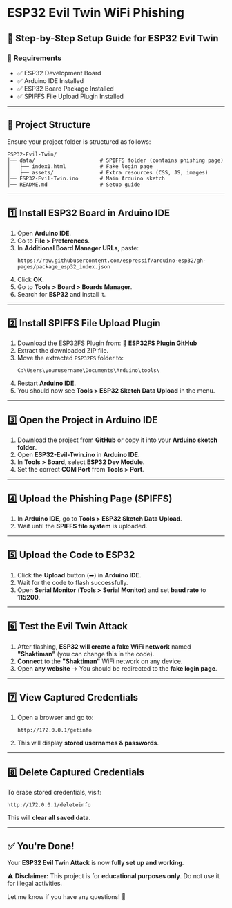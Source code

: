 # ESP32 Evil Twin WiFi Phishing

## 📜 Step-by-Step Setup Guide for ESP32 Evil Twin

### 🔧 Requirements
- ✅ ESP32 Development Board
- ✅ Arduino IDE Installed
- ✅ ESP32 Board Package Installed
- ✅ SPIFFS File Upload Plugin Installed

---

## 📁 Project Structure
Ensure your project folder is structured as follows:
```
ESP32-Evil-Twin/
│── data/                     # SPIFFS folder (contains phishing page)
│   ├── index1.html           # Fake login page
│   ├── assets/               # Extra resources (CSS, JS, images)
│── ESP32-Evil-Twin.ino       # Main Arduino sketch
│── README.md                 # Setup guide
```

---

## 1️⃣ Install ESP32 Board in Arduino IDE
1. Open **Arduino IDE**.
2. Go to **File > Preferences**.
3. In **Additional Board Manager URLs**, paste:
   ```
   https://raw.githubusercontent.com/espressif/arduino-esp32/gh-pages/package_esp32_index.json
   ```
4. Click **OK**.
5. Go to **Tools > Board > Boards Manager**.
6. Search for **ESP32** and install it.

---

## 2️⃣ Install SPIFFS File Upload Plugin
1. Download the ESP32FS Plugin from:
   🔗 **[ESP32FS Plugin GitHub](https://github.com/me-no-dev/arduino-esp32fs-plugin)**
2. Extract the downloaded ZIP file.
3. Move the extracted `ESP32FS` folder to:
   ```
   C:\Users\yourusername\Documents\Arduino\tools\
   ```
4. Restart **Arduino IDE**.
5. You should now see **Tools > ESP32 Sketch Data Upload** in the menu.

---

## 3️⃣ Open the Project in Arduino IDE
1. Download the project from **GitHub** or copy it into your **Arduino sketch folder**.
2. Open **ESP32-Evil-Twin.ino** in **Arduino IDE**.
3. In **Tools > Board**, select **ESP32 Dev Module**.
4. Set the correct **COM Port** from **Tools > Port**.

---

## 4️⃣ Upload the Phishing Page (SPIFFS)
1. In **Arduino IDE**, go to **Tools > ESP32 Sketch Data Upload**.
2. Wait until the **SPIFFS file system** is uploaded.

---

## 5️⃣ Upload the Code to ESP32
1. Click the **Upload** button (➡) in **Arduino IDE**.
2. Wait for the code to flash successfully.
3. Open **Serial Monitor** (**Tools > Serial Monitor**) and set **baud rate** to **115200**.

---

## 6️⃣ Test the Evil Twin Attack
1. After flashing, **ESP32 will create a fake WiFi network** named **"Shaktiman"** (you can change this in the code).
2. **Connect** to the **"Shaktiman"** WiFi network on any device.
3. Open **any website** → You should be redirected to the **fake login page**.

---

## 7️⃣ View Captured Credentials
1. Open a browser and go to:
   ```
   http://172.0.0.1/getinfo
   ```
2. This will display **stored usernames & passwords**.

---

## 8️⃣ Delete Captured Credentials
To erase stored credentials, visit:
   ```
   http://172.0.0.1/deleteinfo
   ```
This will **clear all saved data**.

---

## ✅ You're Done!
Your **ESP32 Evil Twin Attack** is now **fully set up and working**.

⚠ **Disclaimer:** This project is for **educational purposes only**. Do not use it for illegal activities.

Let me know if you have any questions! 🚀

